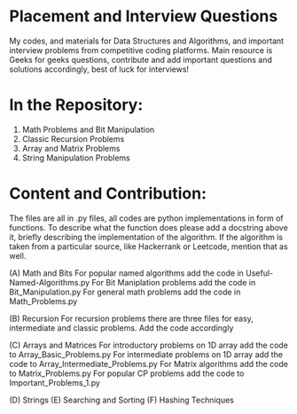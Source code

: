 # Placement and Interview Questions

My codes, and materials for Data Structures and Algorithms, and important interview problems from competitive coding platforms. Main resource is Geeks for geeks questions, contribute and add important questions and solutions accordingly, best of luck for interviews!

# In the Repository:

1. Math Problems and Bit Manipulation
2. Classic Recursion Problems
3. Array and Matrix Problems
4. String Manipulation Problems

# Content and Contribution:

The files are all in .py files, all codes are python implementations in form of functions. To describe what the function does please add a docstring above it,
briefly describing the implementation of the algorithm. If the algorithm is taken from a particular source, like Hackerrank or Leetcode, mention that as well.

(A) Math and Bits
For popular named algorithms add the code in Useful-Named-Algorithms.py
For Bit Maniplation problems add the code in Bit_Manipulation.py
For general math problems add the code in Math_Problems.py

(B) Recursion
For recursion problems there are three files for easy, intermediate and classic problems. Add the code accordingly

(C) Arrays and Matrices
For introductory problems on 1D array add the code to Array_Basic_Problems.py
For intermediate problems on 1D array add the code to Array_Intermediate_Problems.py
For Matrix algorithms add the code to Matrix_Problems.py
For popular CP problems add the code to Important_Problems_1.py 

(D) Strings
(E) Searching and Sorting
(F) Hashing Techniques

